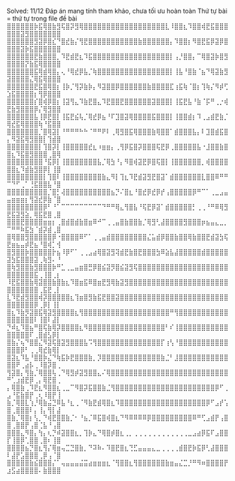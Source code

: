 Solved: 11/12
Đáp án mang tính tham khảo, chưa tối ưu hoàn toàn
Thứ tự bài = thứ tự trong file đề bài
⣿⣿⣿⣿⣿⣿⡷⣯⢿⣿⣷⣻⢯⣿⡽⣻⢿⣿⣿⣿⣿⣿⣿⣿⣿⣿⣿⣿⣿⣿⣿⣿⣿⣿⣿⣇⠸⣿⣿⣆⠹⣿⣿⢾⣟⣯⣿⣿⣿⣿⣿⣿⣽⣻⣿⣿⣿⣿⣿⣿⣿
⣿⣿⣿⣿⣿⣿⣻⣽⡿⣿⣎⠙⣿⣞⣷⡌⢻⣟⣿⣿⣿⣿⣿⣿⣿⣿⣿⣿⣿⣷⣿⣿⣿⣿⣿⣿⡄⠹⣿⣿⡆⠻⣿⣟⣯⡿⣽⡿⣿⣿⣿⣿⣽⡷⣯⣿⣿⣿⣿⣿⣿
⣿⣿⣿⣿⣿⣿⣟⣷⣿⣿⣿⡀⠹⣟⣾⣟⣆⠹⣯⣿⣿⣿⣿⣿⣿⣿⣿⣿⣿⣿⣿⣿⣿⣿⣿⣿⡇⢠⡘⣿⣿⡄⠉⢿⣿⣽⡷⣿⣻⣿⣿⣿⣿⡝⣷⣯⢿⣿⣿⣿⣿
⣿⣿⣿⣿⣿⣿⣯⢿⣾⢿⣿⡄⢄⠘⢿⣞⡿⣧⡈⢷⣿⣿⣿⣿⣿⣿⣿⣿⣿⣿⣿⣿⣿⣿⣿⣿⡇⢸⣧⠘⣿⣷⠈⣦⠙⢿⣽⣷⣻⣽⣿⣿⣿⣿⣌⢿⣯⢿⣿⣿⣿
⣿⣿⣿⣿⣿⣿⣟⣯⣿⢿⣿⡆⢸⡷⡈⢻⡽⣷⡷⡄⠻⣽⣿⣿⡿⣿⣿⣿⣿⣿⣿⣷⣿⣿⣿⣿⣏⢰⣯⢷⠈⣿⡆⢹⢷⡌⠻⡾⢋⣱⣯⣿⣿⣿⣿⡆⢻⡿⣿⣿⣿
⣿⣿⣿⣿⣿⣿⡎⣿⢾⡿⣿⡆⢸⣽⢻⣄⠹⣷⣟⣿⣄⠹⣟⣿⣿⣟⣿⣿⣿⣿⣿⣿⣽⣿⣿⣿⡇⢸⣯⣟⣧⠘⣷⠈⡯⠛⢀⡐⢾⣟⣷⣻⣿⣿⣿⡿⡌⢿⣻⣿⣿
⣿⣿⣿⣿⣿⣿⣧⢸⡿⣟⣿⡇⢸⣯⣟⣮⢧⡈⢿⣞⡿⣦⠘⠏⣹⣿⣽⢿⣿⣿⣿⣿⣯⣿⣿⣿⡇⢸⣿⣿⣾⡆⠹⢀⣠⣾⣟⣷⡈⢿⣞⣯⢿⣿⣿⣿⢷⠘⣯⣿⣿
⣿⣿⣿⣿⣿⣿⣿⡈⣿⢿⣽⡇⠘⠛⠛⠛⠓⠓⠈⠛⠛⠟⠇⢀⢿⣻⣿⣯⢿⣿⣿⣿⣷⢿⣿⣿⠁⣾⣿⣿⣿⣧⡄⠇⣹⣿⣾⣯⣿⡄⠻⣽⣯⢿⣻⣿⣿⡇⢹⣾⣿
⣿⣿⣿⣿⣿⣿⣿⡇⢹⣿⡽⡇⢸⣿⣿⣿⣿⣿⣞⣆⠰⣶⣶⡄⢀⢻⡿⣯⣿⡽⣿⣿⣿⢯⣟⡿⢀⣿⣿⣿⣿⣿⣧⠐⣸⣿⣿⣷⣿⣿⣆⠹⣯⣿⣻⣿⣿⣿⢀⣿⢿
⣿⣿⣿⣿⣿⣿⣿⣿⠘⣯⡿⡇⢸⣿⣿⣿⣿⣿⣿⣿⣧⡈⢿⣳⠘⡄⠻⣿⢾⣽⣟⡿⣿⢯⣿⡇⢸⣿⣿⣿⣿⣿⣿⡀⢾⣿⣿⣿⣿⣿⣿⣆⠹⣾⣷⣻⣿⡿⡇⢸⣿
⣿⣿⣿⣿⣿⣿⣿⣿⡇⢹⣿⠇⢸⣿⣿⣿⣿⣿⣿⣿⣿⣷⣄⠻⡇⢹⣆⠹⣟⣾⣽⣻⣟⣿⣽⠁⣾⣿⣿⣿⣿⣿⣿⣇⣿⣿⠿⠛⠛⠉⠙⠋⢀⠁⢘⣯⣿⣿⣧⠘⣿
⣿⣿⣿⣿⣿⣿⣿⣿⣿⡈⣿⡃⢼⣿⣿⣿⣿⣿⣿⣿⣿⣿⣿⣦⡙⠌⣿⣆⠘⣿⣞⡿⣞⡿⡞⢠⣿⣿⣿⣿⣿⡿⠛⠉⠁⢀⣀⣠⣤⣤⣶⣶⣶⡆⢻⣽⣞⡿⣷⠈⣿
⣿⣿⣿⣿⣿⣿⣿⣿⡿⠃⠘⠁⠉⠉⠉⠉⠉⠉⠉⠉⠉⠙⠛⠛⢿⣄⢻⣿⣧⠘⢯⣟⡿⣽⠁⣾⣿⣿⣿⣿⣿⡃⢀⢀⠘⠛⠿⢿⣻⣟⣯⣽⣻⣵⡀⢿⣯⣟⣿⢀⣿
⣿⣿⣿⣟⣿⣿⣿⣿⣶⣶⡆⢀⣿⣾⣿⣾⣷⣿⣶⠿⠚⠉⢀⢀⣤⣿⣷⣿⣿⣷⡈⢿⣻⢃⣼⣿⣿⣿⣿⣻⣿⣿⣿⡶⣦⣤⣄⣀⡀⠉⠛⠛⠷⣯⣳⠈⣾⡽⣾⢀⣿
⣿⢿⣿⣿⣻⣿⣿⣿⣿⣿⡿⠐⣿⣿⣿⣿⠿⠋⠁⢀⢀⣤⣾⣿⣿⣿⣿⣿⣿⣿⣿⣌⣥⣾⡿⣿⣿⣷⣿⣿⢿⣷⣿⣿⣟⣾⣽⣳⢯⣟⣶⣦⣤⡾⣟⣦⠘⣿⢾⡁⢺
⣿⣻⣿⣿⡷⣿⣿⣿⣿⣿⡗⣦⠸⡿⠋⠁⢀⢀⣠⣴⢿⣿⣽⣻⢽⣾⣟⣷⣿⣟⣿⣿⣿⣳⠿⣵⣧⣼⣿⣿⣿⣿⣿⣾⣿⣿⣿⣿⣿⣽⣳⣯⣿⣿⣿⣽⢀⢷⣻⠄⠘
⣿⢷⣻⣿⣿⣷⣻⣿⣿⣿⡷⠛⣁⢀⣀⣤⣶⣿⣛⡿⣿⣮⣽⡻⣿⣮⣽⣻⢯⣿⣿⣿⣿⣿⣿⣿⣿⣿⣿⣿⣿⣿⣿⣿⣿⣿⣿⣿⣿⣿⣿⣿⣿⣿⣿⣯⢀⢸⣿⢀⡆
⠸⣟⣯⣿⣿⣷⢿⣽⣿⣿⣷⣿⣷⣆⠹⣿⣶⣯⠿⣿⣶⣟⣻⢿⣷⣽⣻⣿⣿⣿⣿⣿⣿⣿⣿⣿⣿⣿⣿⣿⣿⣿⣿⣿⣿⣿⣿⣿⣿⣿⣿⣿⣿⣿⣿⣿⢀⣯⣟⢀⡇
⣇⠹⣟⣾⣻⣿⣿⢾⡽⣿⣿⣿⣿⣿⣆⢹⣶⣿⣻⣷⣯⣟⣿⣿⣽⣿⣿⣿⣿⣿⣿⣿⣿⣿⣿⣿⣿⣿⣿⣿⣿⣿⣿⣿⣿⣿⣿⣿⣿⣿⣿⣿⣿⣿⣿⡿⢀⡿⡇⢸⡇
⣿⣆⠹⣷⡻⣽⣿⣯⢿⣽⣻⣿⣿⣿⣿⣆⢻⣿⣿⣿⣿⣿⣿⣿⣿⣿⣿⣿⣿⣿⣿⣿⣿⣿⣿⣿⠛⢻⣿⣿⣿⣿⣿⣿⣿⣿⣿⣿⣿⣿⣿⣿⣿⣿⣿⠇⢸⣿⠇⣼⡇
⡙⠾⣆⠹⣿⣦⠛⣿⢯⣷⢿⡽⣿⣿⣿⣿⣆⠻⣿⣿⣿⣿⣿⣿⣿⣿⣿⣿⣿⣿⣿⣿⣿⣿⣿⠃⠎⢸⣿⣿⣿⣿⣿⣿⣿⣿⣿⣿⣿⣿⣿⣿⣿⣿⠏⢀⣿⣾⣣⡿⡇
⣿⣷⡌⢦⠙⣿⣿⣌⠻⣽⢯⣿⣽⣻⣿⣿⣿⣧⠩⢻⣿⣿⣿⣿⣿⣿⣿⣿⣿⣿⣿⣿⣿⣿⡏⢰⢣⠘⣿⣿⣿⣿⣿⣿⣿⣿⣿⣿⣿⣿⣿⣿⡿⠃⢀⢀⢿⣞⣷⢿⡇
⣿⣽⣆⠹⣧⠘⣿⣿⡷⣌⠙⢷⣯⡷⣟⣿⣿⣿⣷⡀⡹⣿⣿⣿⣿⣿⣿⣿⣿⣿⣿⣿⣿⣿⣷⣈⠃⣸⣿⣿⣿⣿⣿⣿⣿⣿⣿⣿⣿⣿⣿⠟⢀⣴⡧⢀⠸⣿⡽⣿⢀
⢻⣽⣿⡄⢻⣷⡈⢿⣿⣿⢧⢀⠙⢿⣻⡾⣽⣻⣿⣿⣄⠌⢿⣿⣿⣿⣿⣿⣿⣿⣿⣿⣿⣿⣿⣿⣿⣿⣿⣿⣿⣿⣿⣿⣿⣿⣿⣿⣿⠛⢁⣰⣾⣟⡿⢀⡄⢿⣟⣿⢀
⡄⢿⣿⣷⢀⠹⣟⣆⠻⣿⣿⣆⢀⣀⠉⠻⣿⡽⣯⣿⣿⣷⣈⢻⣿⣿⣿⣿⣿⣿⣿⣿⣿⣿⣿⣿⣿⣿⣿⣿⣿⣿⣿⣿⣿⣿⡿⠋⢀⣠⠘⣯⣷⣿⡟⢀⢆⠸⣿⡟⢸
⣷⡈⢿⣿⣇⢱⡘⢿⣷⣬⣙⠿⣧⠘⣆⢀⠈⠻⣷⣟⣾⢿⣿⣆⠹⣿⣿⣿⣿⣿⣿⣿⣿⣿⣿⣿⣿⣿⣿⣿⣿⣿⣿⣿⡿⠋⣠⡞⢡⣿⢀⣿⣿⣿⠇⡄⢸⡄⢻⡇⣼
⣿⣷⡈⢿⣿⡆⢣⡀⠙⢾⣟⣿⣿⣷⡈⠂⠘⣦⡈⠿⣯⣿⢾⣿⣆⠙⠻⠿⠿⠿⠿⡿⣿⣿⣿⣿⣿⣿⣿⣿⣿⠿⠛⢋⣠⣾⡟⢠⣿⣿⢀⣿⣿⡟⢠⣿⢈⣧⠘⢠⣿
⣿⣿⣿⣄⠻⣿⡄⢳⡄⢆⡙⠾⣽⣿⣿⣆⡀⢹⡷⣄⠙⢿⣿⡾⣿⣆⢀⡀⢀⢀⢀⢀⢀⢀⢀⢀⢀⢀⢀⢀⣀⣠⣴⡿⣯⠏⣠⣿⣿⡏⢸⣿⡿⢁⣿⣿⢀⣿⠆⢸⣿
⣿⣿⣿⣿⣦⡙⣿⣆⢻⡌⢿⣶⢤⣉⣙⣿⣷⡀⠙⠽⠷⠄⠹⣿⣟⣿⣆⢙⣋⣤⣤⣤⣄⣀⢀⢀⢀⢀⣾⣿⣟⡷⣯⡿⢃⣼⣿⣿⣿⠇⣼⡟⣡⣿⣿⣿⢀⡿⢠⠈⣿
⣿⣿⣿⣿⣿⣷⣮⣿⣿⣿⡌⠁⢤⣤⣤⣤⣬⣭⣴⣶⣶⣶⣆⠈⢻⣿⣿⣆⢻⣿⣿⣿⣿⣿⣿⣷⣶⣤⣌⣉⡘⠛⠻⠶⣿⣿⣿⣿⡟⣰⣫⣴⣿⣿⣿⣿⠄⣷⣿⣿⣿
